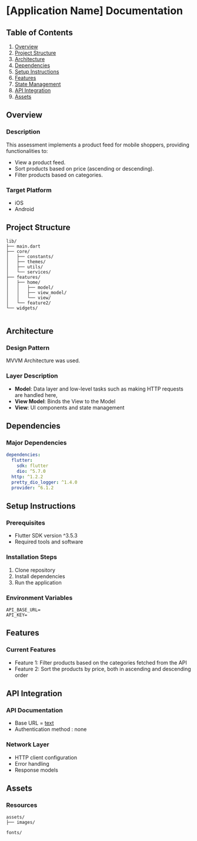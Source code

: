 # [Application Name] Documentation

## Table of Contents
1. [Overview](#overview)
2. [Project Structure](#project-structure)
3. [Architecture](#architecture)
4. [Dependencies](#dependencies)
5. [Setup Instructions](#setup-instructions)
6. [Features](#features)
7. [State Management](#state-management)
8. [API Integration](#api-integration)
9. [Assets](#assets)


## Overview
### Description
This assessment implements a product feed for mobile shoppers, providing functionalities to:
- View a product feed.
- Sort products based on price (ascending or descending).
- Filter products based on categories.

### Target Platform
- iOS
- Android


## Project Structure
```
lib/
├── main.dart
├── core/
│   ├── constants/
│   ├── themes/
│   ├── utils/
│   └── services/
├── features/
│   ├── home/
│   │   ├── model/
│   │   ├── view_model/
│   │   └── view/
│   └── feature2/
└── widgets/
  
```

## Architecture
### Design Pattern
MVVM Architecture was used.

### Layer Description
- **Model**: Data layer and low-level tasks such as making HTTP requests are handled here, 
- **View Model**: Binds the View to the Model
- **View**: UI components and state management

## Dependencies
### Major Dependencies
```yaml
dependencies:
  flutter:
    sdk: flutter
    dio: ^5.7.0
  http: ^1.2.2
  pretty_dio_logger: ^1.4.0
  provider: ^6.1.2
```

## Setup Instructions
### Prerequisites
- Flutter SDK version ^3.5.3
- Required tools and software

### Installation Steps
1. Clone repository
2. Install dependencies
3. Run the application

### Environment Variables
```
API_BASE_URL=
API_KEY=
```

## Features
### Current Features
- Feature 1: Filter products based on the categories fetched from the API
- Feature 2: Sort the products by price, both in ascending and descending order


## API Integration
### API Documentation
- Base URL = [text](https://fakestoreapi.com/)
- Authentication method : none


### Network Layer
- HTTP client configuration
- Error handling
- Response models

## Assets
### Resources
```
assets/
├── images/

fonts/

```
